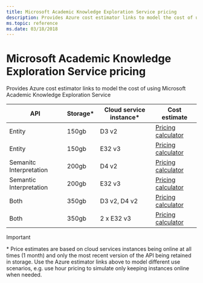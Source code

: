 ```yaml
---
title: Microsoft Academic Knowledge Exploration Service pricing
description: Provides Azure cost estimator links to model the cost of using Microsoft Academic Knowledge Exploration Service
ms.topic: reference
ms.date: 03/18/2018
---
```

# Microsoft Academic Knowledge Exploration Service pricing

Provides Azure cost estimator links to model the cost of using Microsoft Academic Knowledge Exploration Service

API | Storage* | Cloud service instance* | Cost estimate
--- | --- | --- | ---
Entity | 150gb | D3 v2 | [Pricing calculator](https://azure.com/e/28e8cebb3121478fb9da64dd713c1780)
Entity | 150gb | E32 v3 | [Pricing calculator](https://azure.com/e/36cd753d9d00476582b3375ebd4358e2)
Semanitc Interpretation | 200gb | D4 v2 | [Pricing calculator](https://azure.com/e/97071caa706645278c1fdecc25a495ab)
Semantic Interpretation | 200gb | E32 v3 | [Pricing calculator](https://azure.com/e/bac1c6c5339f43a7baeb3628079773b0)
Both | 350gb | D3 v2, D4 v2 | [Pricing calculator](https://azure.com/e/9791e10a26114a90b2be2d7a96aa048d)
Both | 350gb | 2 x E32 v3 | [Pricing calculator](https://azure.com/e/d7c28fa94a9e4472819df82a39ed0c68)

> [!IMPORTANT]
> \* Price estimates are based on cloud services instances being online at all times (1 month) and only the most recent version of the API being retained in storage. Use the Azure estimator links above to model different use scenarios, e.g. use hour pricing to simulate only keeping instances online when needed.
